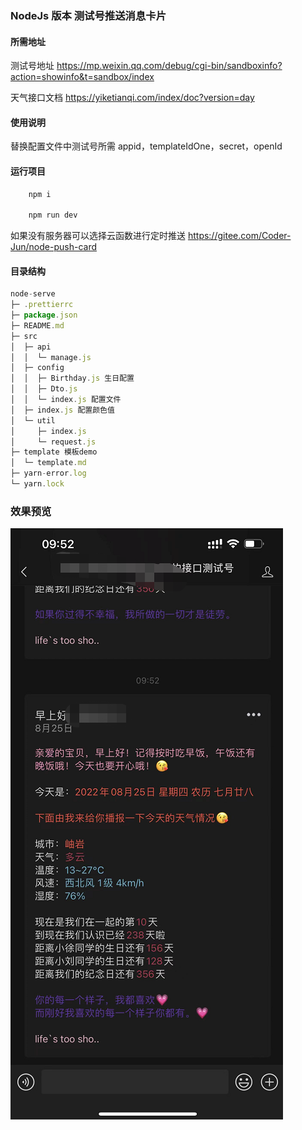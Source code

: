 ### NodeJs 版本 测试号推送消息卡片

#### 所需地址

测试号地址
https://mp.weixin.qq.com/debug/cgi-bin/sandboxinfo?action=showinfo&t=sandbox/index

天气接口文档
https://yiketianqi.com/index/doc?version=day

#### 使用说明

替换配置文件中测试号所需 appid，templateIdOne，secret，openId

#### 运行项目

```javascript
    npm i

    npm run dev
```

如果没有服务器可以选择云函数进行定时推送
https://gitee.com/Coder-Jun/node-push-card

#### 目录结构

```javascript
node-serve
├─ .prettierrc
├─ package.json
├─ README.md
├─ src
│  ├─ api
│  │  └─ manage.js
│  ├─ config
│  │  ├─ Birthday.js 生日配置
│  │  ├─ Dto.js
│  │  └─ index.js 配置文件
│  ├─ index.js 配置颜色值
│  └─ util
│     ├─ index.js
│     └─ request.js
├─ template 模板demo
│  └─ template.md
├─ yarn-error.log
└─ yarn.lock

```

### 效果预览
<img src="./template/prev.png">
